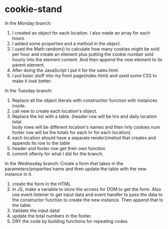 # cookie-stand

In the Monday branch:
1. I created an object for each location. I also made an array for each hours.
2. I added some properties and a method in the object.
3. I used the Math.random() to calculate how many cookies might be sold per hour and create an element plus putting the cookie number sold hourly into the element content. And then append the new element to its parent element.
4. After doing the JavaScript I put it for the sales.html.
5. I put basic stuff into my front page(index.html) and used some CSS to make it look better.

In the Tuesday branch:
1. Replace all the object literals with constructior function with instances inside.
2. call new to create each location's object.
3. Replace the list with a table.
   (header row will be hrs and daily location total  
    body rows will be different location's names and then hrly cookies num
    footer row will be the totals for each hr for each location)
4. each location should have a separate render()metod that creates and appends its row to the table
5. header and footer row get their own function
6. commit oftenly for what I did for the branch.   

In the Wednesday branch:
Create a form that takes in the parameters/properties'name and then update the table with the new instance in it.
1. create the form in the HTML
2. In JS, make a variable to store the access for DOM to get the form.
   Also use event listener to get input data and event handler to pass the data to the constructor function to create the new instance. Then append that to the table.
3. Validate the input data!
4. update the total numbers in the footer.
5. DRY the code by building functions for repeating codes.